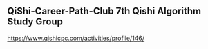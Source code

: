 ## QiShi-Career-Path-Club 7th Qishi Algorithm Study Group

https://www.qishicpc.com/activities/profile/146/
